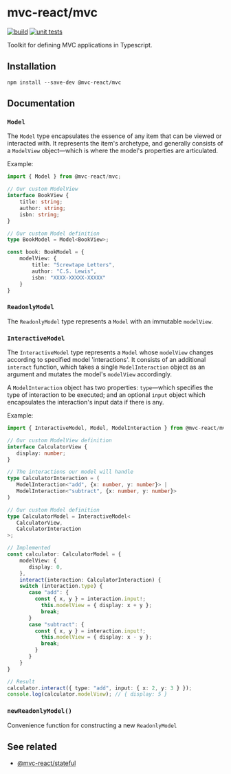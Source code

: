 # mvc-react/mvc

[![build](https://github.com/Grod56/mvc-react/actions/workflows/mvc-build.yml/badge.svg)](https://github.com/Grod56/mvc-react/actions/workflows/mvc-build.yml) [![unit tests](https://github.com/Grod56/mvc-react/actions/workflows/mvc-unit-tests.yml/badge.svg)](https://github.com/Grod56/mvc-react/actions/workflows/mvc-unit-tests.yml)

Toolkit for defining MVC applications in Typescript.

## Installation

```console
npm install --save-dev @mvc-react/mvc
```

## Documentation

### `Model`

The `Model` type encapsulates the essence of any item that can be viewed or interacted with. It represents the item's archetype, and generally consists of a `ModelView` object—which is where the model's properties are articulated.

Example:

```ts
import { Model } from @mvc-react/mvc;

// Our custom ModelView
interface BookView {
    title: string;
    author: string;
    isbn: string;
}

// Our custom Model definition
type BookModel = Model<BookView>;

const book: BookModel = {
    modelView: {
        title: "Screwtape Letters",
        author: "C.S. Lewis",
        isbn: "XXXX-XXXXX-XXXXX"
    }
}
```

### `ReadonlyModel`

The `ReadonlyModel` type represents a `Model` with an immutable `modelView`.

### `InteractiveModel`

The `InteractiveModel` type represents a `Model` whose `modelView` changes according to specified model 'interactions'. It consists of an additional `interact` function, which takes a single `ModelInteraction` object as an argument and mutates the model's `modelView` accordingly.

A `ModelInteraction` object has two properties: `type`—which specifies the type of interaction to be executed; and an optional `input` object which encapsulates the interaction's input data if there is any.

Example:

```ts
import { InteractiveModel, Model, ModelInteraction } from @mvc-react/mvc;

// Our custom ModelView definition
interface CalculatorView {
   display: number;
}

// The interactions our model will handle
type CalculatorInteraction = (
   ModelInteraction<"add", {x: number, y: number}> |
   ModelInteraction<"subtract", {x: number, y: number}>
)

// Our custom Model definition
type CalculatorModel = InteractiveModel<
   CalculatorView,
   CalculatorInteraction
>;

// Implemented
const calculator: CalculatorModel = {
    modelView: {
       display: 0,
    },
    interact(interaction: CalculatorInteraction) {
	switch (interaction.type) {
	   case "add": {
		 const { x, y } = interaction.input!;
		   this.modelView = { display: x + y };
		   break;
	   }
	   case "subtract": {
		 const { x, y } = interaction.input!;
		   this.modelView = { display: x - y };
		   break;
		 }
	   }
	}
}
```

```ts
// Result
calculator.interact({ type: "add", input: { x: 2, y: 3 } });
console.log(calculator.modelView); // { display: 5 }
```

### `newReadonlyModel()`

Convenience function for constructing a new `ReadonlyModel`

## See related

-   [@mvc-react/stateful](https://github.com/Grod56/mvc-react/tree/main/packages/stateful#readme)
